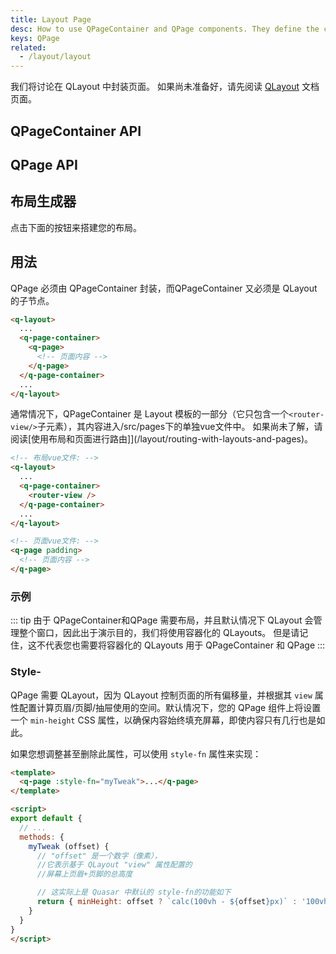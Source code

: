 ```yaml
---
title: Layout Page
desc: How to use QPageContainer and QPage components. They define the contents of your Quasar app pages.
keys: QPage
related:
  - /layout/layout
---
```

我们将讨论在 QLayout 中封装页面。 如果尚未准备好，请先阅读  [QLayout](/layout/layout) 文档页面。

## QPageContainer API
<doc-api file="QPageContainer" />

## QPage API
<doc-api file="QPage" />

## 布局生成器
点击下面的按钮来搭建您的布局。

<q-btn push color="brand-primary" icon-right="launch" label="布局生成器" href="/layout-builder" target="_blank" rel="noopener noreferrer" />

## 用法

QPage 必须由 QPageContainer 封装，而QPageContainer 又必须是 QLayout 的子节点。

```html
<q-layout>
  ...
  <q-page-container>
    <q-page>
      <!-- 页面内容 -->
    </q-page>
  </q-page-container>
  ...
</q-layout>
```
通常情况下，QPageContainer 是 Layout 模板的一部分（它只包含一个`<router-view/>`子元素），其内容进入/src/pages下的单独vue文件中。 如果尚未了解，请阅读[使用布局和页面进行路由]](/layout/routing-with-layouts-and-pages)。

```html
<!-- 布局vue文件: -->
<q-layout>
  ...
  <q-page-container>
    <router-view />
  </q-page-container>
  ...
</q-layout>

<!-- 页面vue文件: -->
<q-page padding>
  <!-- 页面内容 -->
</q-page>
```

### 示例
::: tip
由于 QPageContainer和QPage 需要布局，并且默认情况下 QLayout 会管理整个窗口，因此出于演示目的，我们将使用容器化的 QLayouts。 但是请记住，这不代表您也需要将容器化的 QLayouts 用于 QPageContainer 和 QPage
:::

<doc-example title="基础" file="QPage/Basic" />

### Style-

QPage 需要 QLayout，因为 QLayout 控制页面的所有偏移量，并根据其 `view` 属性配置计算页眉/页脚/抽屉使用的空间。默认情况下，您的 QPage 组件上将设置一个 `min-height` CSS 属性，以确保内容始终填充屏幕，即使内容只有几行也是如此。

如果您想调整甚至删除此属性，可以使用 `style-fn` 属性来实现：

```html
<template>
  <q-page :style-fn="myTweak">...</q-page>
</template>

<script>
export default {
  // ...
  methods: {
    myTweak (offset) {
      // "offset" 是一个数字（像素），
      //它表示基于 QLayout "view" 属性配置的
      //屏幕上页眉+页脚的总高度

      // 这实际上是 Quasar 中默认的 style-fn的功能如下
      return { minHeight: offset ? `calc(100vh - ${offset}px)` : '100vh' }
    }
  }
}
</script>
```
